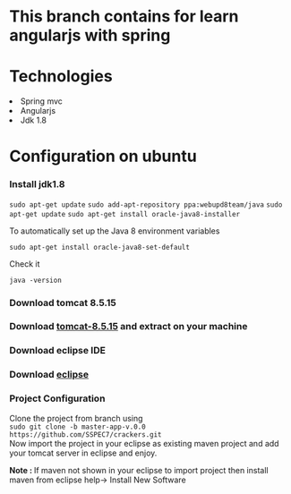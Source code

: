 # This branch contains for learn angularjs with spring
<h1>Technologies</h1>
<li>Spring mvc</li>
<li>Angularjs</li>
<li>Jdk 1.8</li>
<h1>Configuration on ubuntu</h1>
<h3>Install jdk1.8</h3>
<code>sudo apt-get update</code>
<code>sudo add-apt-repository ppa:webupd8team/java</code>
<code>sudo apt-get update</code>
<code>sudo apt-get install oracle-java8-installer</code>
<p>To automatically set up the Java 8 environment variables</p>
<code>sudo apt-get install oracle-java8-set-default</code>
<p>Check it</p>
<code>java -version</code>
<h3>Download tomcat 8.5.15<h3>
<p>Download <a href="https://tomcat.apache.org/download-80.cgi">tomcat-8.5.15</a> and extract on your machine</p>
<h3>Download eclipse IDE<h3>
<p>Download <a href="http://www.eclipse.org/downloads/eclipse-packages/">eclipse</a></p>
<h3>Project Configuration</h3>
<p>Clone the project from branch using <br/>
<code>sudo git clone -b master-app-v.0.0 https://github.com/SSPEC7/crackers.git </code><br/>
Now import the project in your eclipse as existing maven project and add your tomcat server in eclipse and enjoy.
</p>
<p><b>Note : </b>If maven not shown in your eclipse to import project then install maven from eclipse help-> Install New Software</p>
